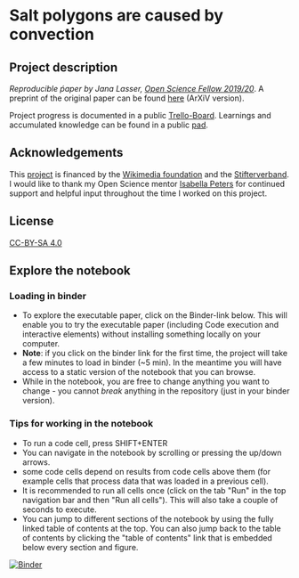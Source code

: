 # Salt polygons are caused by convection 
## Project description
_Reproducible ṕaper by Jana Lasser, [Open Science Fellow 2019/20](https://de.wikiversity.org/wiki/Wikiversity:Fellow-Programm_Freies_Wissen)_. A preprint of the original paper can be found [here](https://arxiv.org/abs/1902.03600) (ArXiV version). 

Project progress is documented in a public [Trello-Board](https://trello.com/b/ybLcJqXY/executable-paper). Learnings and accumulated knowledge can be found in a public [pad](https://hack.allmende.io/s/SkBwzEzar).

## Acknowledgements
This [project](https://de.wikiversity.org/wiki/Wikiversity:Fellow-Programm_Freies_Wissen/Einreichungen/executable_papers_werkzeug_fuer_mehr_reproduzierbarkeit_und_transparenz_in_den_naturwissenschaften) is financed by the [Wikimedia foundation](https://wikimediafoundation.org/) and the [Stifterverband](https://www.stifterverband.org/). 
I would like to thank my Open Science mentor [Isabella Peters](https://www.zbw.eu/de/forschung/web-science/isabella-peters/) for continued support and helpful input throughout the time I worked on this project.

## License
[CC-BY-SA 4.0](https://creativecommons.org/licenses/by-sa/4.0/deed.de)

## Explore the notebook
### Loading in binder
* To explore the executable paper, click on the Binder-link below. This will enable you to try the executable paper (including Code execution and interactive elements) without installing something locally on your computer.
* **Note**: if you click on the binder link for the first time, the project will take a few minutes to load in binder (~5 min). In the meantime you will have access to a static version of the notebook that you can browse.
* While in the notebook, you are free to change anything you want to change - you cannot _break_ anything in the repository (just in your binder version).

### Tips for working in the notebook
* To run a code cell, press SHIFT+ENTER
* You can navigate in the notebook by scrolling or pressing the up/down arrows.
* some code cells depend on results from code cells above them (for example cells that process data that was loaded in a previous cell).
* It is recommended to run all cells once (click on the tab "Run" in the top navigation bar and then "Run all cells"). This will also take a couple of seconds to execute.
* You can jump to different sections of the notebook by using the fully linked table of contents at the top. You can also jump back to the table of contents by clicking the "table of contents" link that is embedded below every section and figure.


[![Binder](https://mybinder.org/badge_logo.svg)](https://mybinder.org/v2/gh/JanaLasser/salt-polygons-are-caused-by-convection/master)
